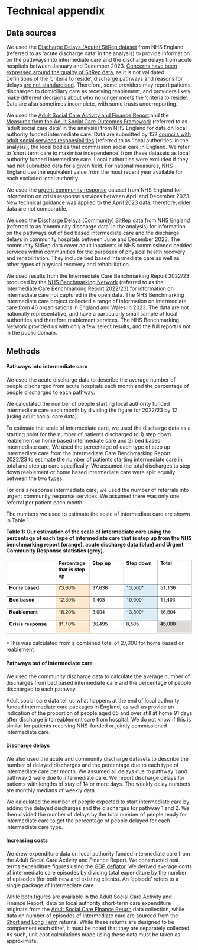# Technical appendix

## Data sources
We used the [Discharge Delays (Acute) SitRep dataset](https://www.england.nhs.uk/statistics/statistical-work-areas/discharge-delays-acute-data/) from NHS England (referred to as ‘acute discharge data’ in the analysis) to provide information on the pathways into intermediate care and the discharge delays from acute hospitals between January and December 2023. [Concerns have been expressed around the quality of SitRep data](https://www.hsj.co.uk/quality-and-performance/former-nhse-chief-most-hospital-discharge-data-is-useless/7033794.article), as it is not validated. Definitions of the ‘criteria to reside’, discharge pathways and reasons for delays [are not standardised](https://medium.com/@ellen.coughlan/what-do-the-data-on-hospital-discharge-delays-really-tell-us-aecdd844c073). Therefore, some providers may report patients discharged to domiciliary care as receiving reablement, and providers likely make different decisions about who no longer meets the ‘criteria to reside’. Data are also sometimes incomplete, with some trusts underreporting.

We used the [Adult Social Care Activity and Finance Report](https://digital.nhs.uk/data-and-information/publications/statistical/adult-social-care-activity-and-finance-report) and the [Measures from the Adult Social Care Outcomes Framework](https://digital.nhs.uk/data-and-information/publications/statistical/adult-social-care-outcomes-framework-ascof) (referred to as ‘adult social care data’ in the analysis) from NHS England for data on local authority funded intermediate care. Data are submitted by 152 [councils with adult social services responsibilities](https://www.nuffieldtrust.org.uk/news-item/who-organises-and-funds-social-care-1) (referred to as ‘local authorities’ in the analysis), the local bodies that commission social care in England. We refer to ‘short term care to maximise independence’ from these datasets as local authority funded intermediate care. Local authorities were excluded if they had not submitted data for a given field. For national measures, NHS England use the equivalent value from the most recent year available for each excluded local authority.

We used the [urgent community response](https://www.england.nhs.uk/statistics/statistical-work-areas/2-hour-urgent-community-response/) dataset from NHS England for information on crisis response services between April and December 2023. New technical guidance was applied to the April 2023 data; therefore, older data are not comparable.

We used the [Discharge Delays (Community) SitRep data](https://www.england.nhs.uk/statistics/statistical-work-areas/discharge-delays-community-data/) from NHS England (referred to as ‘community discharge data’ in the analysis) for information on the pathways out of bed based intermediate care and the discharge delays in community hospitals between June and December 2023. The community SitRep data cover adult inpatients in NHS commissioned bedded services within communities for the purposes of physical health recovery and rehabilitation. They include bed based intermediate care as well as other types of physical recovery and rehabilitation. 

We used results from the Intermediate Care Benchmarking Report 2022/23 produced by the [NHS Benchmarking Network](https://www.nhsbenchmarking.nhs.uk/) (referred to as the Intermediate Care Benchmarking Report 2022/23) for information on intermediate care not captured in the open data. The NHS Benchmarking intermediate care project collected a range of information on intermediate care from 46 organisations in England and Wales in 2023. The data are not nationally representative, and have a particularly small sample of local authorities and therefore reablement services. The NHS Benchmarking Network provided us with only a few select results, and the full report is not in the public domain.   

## Methods

#### Pathways into intermediate care
We used the acute discharge data to describe the average number of people discharged from acute hospitals each month and the percentage of people discharged to each pathway. 

We calculated the number of people starting local authority funded intermediate care each month by dividing the figure for 2022/23 by 12 (using adult social care data).

To estimate the scale of intermediate care, we used the discharge data as a starting point for the number of patients discharged to 1) step down reablement or home based intermediate care and 2) bed based intermediate care. We used the percentage of each type of step up intermediate care from the Intermediate Care Benchmarking Report 2022/23 to estimate the number of patients starting intermediate care in total and step up care specifically. We assumed the total discharges to step down reablement or home based intermediate care were split equally between the two types.  

For crisis response intermediate care, we used the number of referrals into urgent community response services. We assumed there was only one referral per patient each month.  

The numbers we used to estimate the scale of intermediate care are shown in Table 1.

**Table 1: Our estimation of the scale of intermediate care using the percentage of each type of intermediate care that is step up from the NHS benchmarking report (orange), acute discharge data (blue) and Urgent Community Response statistics (grey).**

![plot](https://github.com/HFAnalyticsLab/Intermediate-care-open-data-clean/blob/main/Technical%20appendix/Technical%20appendix%20-%20table%201_1.png)

*This was calculated from a combined total of 27,000 for home based or reablement

#### Pathways out of intermediate care
We used the community discharge data to calculate the average number of discharges from bed based intermediate care and the percentage of people discharged to each pathway.

Adult social care data tell us what happens at the end of local authority funded intermediate care packages in England, as well as provide an indication of the proportion of people aged 65 and over still at home 91 days after discharge into reablement care from hospital. We do not know if this is similar for patients receiving NHS-funded or jointly commissioned intermediate care.

#### Discharge delays
We also used the acute and community discharge datasets to describe the number of delayed discharges and the percentage due to each type of intermediate care per month. We assumed all delays due to pathway 1 and pathway 2 were due to intermediate care. We report discharge delays for patients with lengths of stay of 14 or more days. The weekly delay numbers are monthly medians of weekly data.  

We calculated the number of people expected to start intermediate care by adding the delayed discharges and the discharges for pathway 1 and 2. We then divided the number of delays by the total number of people ready for intermediate care to get the percentage of people delayed for each intermediate care type. 

#### Increasing costs
We drew expenditure data on local authority funded intermediate care from the Adult Social Care Activity and Finance Report. We constructed real terms expenditure figures using the [GDP deflator](https://www.gov.uk/government/collections/gdp-deflators-at-market-prices-and-money-gdp). We derived average costs of intermediate care episodes by dividing total expenditure by the number of episodes (for both new and existing clients). An ‘episode’ refers to a single package of intermediate care.

While both figures are available in the Adult Social Care Activity and Finance Report, data on local authority short-term care expenditure originate from the [Adult Social Care Finance Return](https://digital.nhs.uk/data-and-information/data-collections-and-data-sets/data-collections/social-care-collection-materials-2023/adult-social-care-finance-return-asc-fr) data collection, while data on number of episodes of intermediate care are sourced from the [Short and Long Term](https://digital.nhs.uk/data-and-information/data-collections-and-data-sets/data-collections/social-care-collection-materials-2023/salt-data-return-2022-2023-guidance) returns. While these returns are designed to be complement each other, it must be noted that they are separately collected. As such, unit cost calculations made using these data must be taken as approximate.

